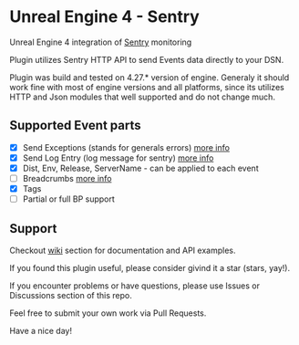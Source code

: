 # Unreal Engine 4 - Sentry
Unreal Engine 4 integration of [Sentry](https://sentry.io/) monitoring

Plugin utilizes Sentry HTTP API to send Events data directly to your DSN.

Plugin was build and tested on 4.27.* version of engine.
Generaly it should work fine with most of engine versions and all platforms, since its utilizes HTTP and Json modules that well supported and do not change much.

## Supported Event parts
* [x] Send Exceptions (stands for generals errors) [more info](https://develop.sentry.dev/sdk/event-payloads/types/#exception)
* [x] Send Log Entry (log message for sentry) [more info](https://develop.sentry.dev/sdk/event-payloads/types/#logentry)
* [x] Dist, Env, Release, ServerName - can be applied to each event
* [ ] Breadcrumbs [more info](https://develop.sentry.dev/sdk/event-payloads/types/#typedef-Breadcrumbs)
* [X] Tags
* [ ] Partial or full BP support 

## Support
Checkout [wiki](https://github.com/GloryOfNight/UE4_Sentry/wiki) section for documentation and API examples. 

If you found this plugin useful, please consider givind it a star (stars, yay!). 

If you encounter problems or have questions, please use Issues or Discussions section of this repo.

Feel free to submit your own work via Pull Requests.

Have a nice day!
